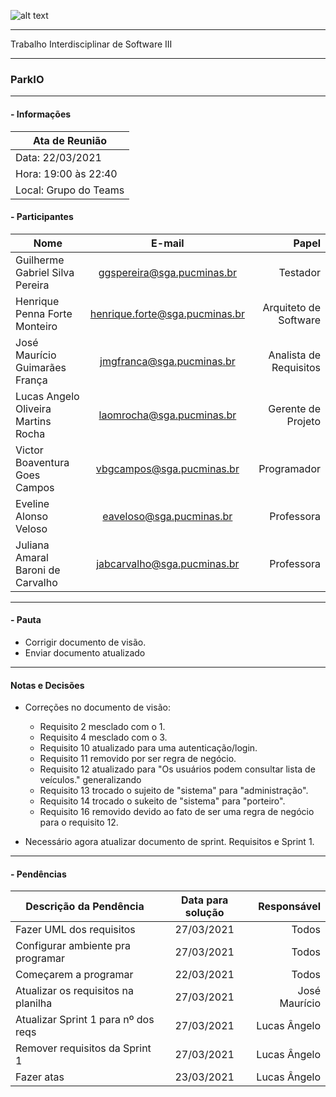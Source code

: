 ![alt text](https://i.imgur.com/4B1IxdA.png "Logo Puc")

***

Trabalho Interdisciplinar de Software III

------
### ParkIO

___


####  - Informações
| Ata de Reunião          |
| -------------           |
| Data: 22/03/2021        |
| Hora: 19:00 às 22:40    |
| Local: Grupo do Teams  |

#### - Participantes
| Nome                                 | E-mail                          | Papel                     |
| -------------                        | :-------------:                 | --------------:           |
| Guilherme Gabriel Silva Pereira      | ggspereira@sga.pucminas.br      | Testador                  |
| Henrique Penna Forte Monteiro        | henrique.forte@sga.pucminas.br  | Arquiteto de Software     |
| José Maurício Guimarães França       | jmgfranca@sga.pucminas.br       | Analista de Requisitos    |
| Lucas Angelo Oliveira Martins Rocha  | laomrocha@sga.pucminas.br       | Gerente de Projeto        |
| Victor Boaventura Goes Campos        | vbgcampos@sga.pucminas.br       | Programador               |
| Eveline Alonso Veloso                | eaveloso@sga.pucminas.br        | Professora                |
| Juliana Amaral Baroni de Carvalho    | jabcarvalho@sga.pucminas.br     | Professora                |
___

#### - Pauta

- Corrigir documento de visão.
- Enviar documento atualizado

___

#### Notas e Decisões

- Correções no documento de visão:
    - Requisito 2 mesclado com o 1.
    - Requisito 4 mesclado com o 3.
    - Requisito 10 atualizado para uma autenticação/login.
    - Requisito 11 removido por ser regra de negócio.
    - Requisito 12 atualizado para "Os usuários podem consultar lista de veículos." generalizando
    - Requisito 13 trocado o sujeito de "sistema" para "administração".
    - Requisito 14 trocado o sukeito de "sistema" para "porteiro".
    - Requisito 16 removido devido ao fato de ser uma regra de negócio para o requisito 12.

- Necessário agora atualizar documento de sprint. Requisitos e Sprint 1.

___

#### - Pendências

| Descrição da Pendência               | Data para solução               | Responsável                       |
| -------------                        | :-------------:                 | -----:                            |
| Fazer UML dos requisitos             | 27/03/2021                      | Todos                             |
| Configurar ambiente pra programar    | 27/03/2021                      | Todos                             |
| Começarem a programar                | 22/03/2021                      | Todos                             |
| Atualizar os requisitos na planilha  | 27/03/2021                      | José Maurício                     |
| Atualizar Sprint 1 para nº dos reqs  | 27/03/2021                      | Lucas Ângelo                      |
| Remover requisitos da Sprint 1       | 27/03/2021                      | Lucas Ângelo                      |
| Fazer atas                           | 23/03/2021                      | Lucas Ângelo                      |
